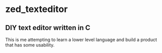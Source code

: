 # zed_texteditor
## DIY text editor written in C
This is me attempting to learn a lower level language and build a product that has some usability.
